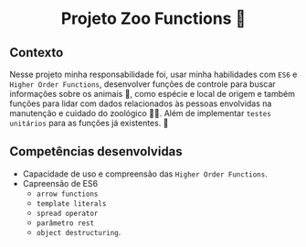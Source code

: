 # <p align="center">Projeto Zoo Functions 🦁<p/>

## Contexto

Nesse projeto minha responsabilidade foi, usar minha habilidades com `ES6` e `Higher Order Functions`, desenvolver funções de controle para buscar informações sobre os animais 🐒, como espécie e local de origem e também funções para lidar com dados relacionados às pessoas envolvidas na manutenção e cuidado do zoológico 🧑‍🌾. Além de implementar `testes unitários` para as funções já existentes. 🚀

## Competências desenvolvidas

- Capacidade de uso e compreensão das `Higher Order Functions`.
- Capreensão de ES6
    - `arrow functions`
    - `template literals`
    - `spread operator`
    - `parâmetro rest`
    - `object destructuring`.
